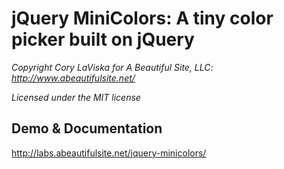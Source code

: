 # jQuery MiniColors: A tiny color picker built on jQuery

_Copyright Cory LaViska for A Beautiful Site, LLC: http://www.abeautifulsite.net/_

_Licensed under the MIT license_

## Demo & Documentation

http://labs.abeautifulsite.net/jquery-minicolors/
